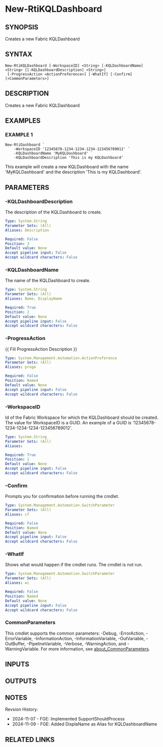 # New-RtiKQLDashboard

## SYNOPSIS
Creates a new Fabric KQLDashboard

## SYNTAX

```
New-RtiKQLDashboard [-WorkspaceID] <String> [-KQLDashboardName] <String> [[-KQLDashboardDescription] <String>]
 [-ProgressAction <ActionPreference>] [-WhatIf] [-Confirm] [<CommonParameters>]
```

## DESCRIPTION
Creates a new Fabric KQLDashboard

## EXAMPLES

### EXAMPLE 1
```
New-RtiDashboard `
    -WorkspaceID '12345678-1234-1234-1234-123456789012' `
    -KQLDashboardName 'MyKQLDashboard' `
    -KQLDashboardDescription 'This is my KQLDashboard'
```

This example will create a new KQLDashboard with the name 'MyKQLDashboard' and the description 'This is my KQLDashboard'.

## PARAMETERS

### -KQLDashboardDescription
The description of the KQLDashboard to create.

```yaml
Type: System.String
Parameter Sets: (All)
Aliases: Description

Required: False
Position: 3
Default value: None
Accept pipeline input: False
Accept wildcard characters: False
```

### -KQLDashboardName
The name of the KQLDashboard to create.

```yaml
Type: System.String
Parameter Sets: (All)
Aliases: Name, DisplayName

Required: True
Position: 2
Default value: None
Accept pipeline input: False
Accept wildcard characters: False
```

### -ProgressAction
{{ Fill ProgressAction Description }}

```yaml
Type: System.Management.Automation.ActionPreference
Parameter Sets: (All)
Aliases: proga

Required: False
Position: Named
Default value: None
Accept pipeline input: False
Accept wildcard characters: False
```

### -WorkspaceID
Id of the Fabric Workspace for which the KQLDashboard should be created.
The value for WorkspaceID is a GUID. 
An example of a GUID is '12345678-1234-1234-1234-123456789012'.

```yaml
Type: System.String
Parameter Sets: (All)
Aliases:

Required: True
Position: 1
Default value: None
Accept pipeline input: False
Accept wildcard characters: False
```

### -Confirm
Prompts you for confirmation before running the cmdlet.

```yaml
Type: System.Management.Automation.SwitchParameter
Parameter Sets: (All)
Aliases: cf

Required: False
Position: Named
Default value: None
Accept pipeline input: False
Accept wildcard characters: False
```

### -WhatIf
Shows what would happen if the cmdlet runs.
The cmdlet is not run.

```yaml
Type: System.Management.Automation.SwitchParameter
Parameter Sets: (All)
Aliases: wi

Required: False
Position: Named
Default value: None
Accept pipeline input: False
Accept wildcard characters: False
```

### CommonParameters
This cmdlet supports the common parameters: -Debug, -ErrorAction, -ErrorVariable, -InformationAction, -InformationVariable, -OutVariable, -OutBuffer, -PipelineVariable, -Verbose, -WarningAction, and -WarningVariable. For more information, see [about_CommonParameters](http://go.microsoft.com/fwlink/?LinkID=113216).

## INPUTS

## OUTPUTS

## NOTES
Revsion History:

- 2024-11-07 - FGE: Implemented SupportShouldProcess
- 2024-11-09 - FGE: Added DisplaName as Alias for KQLDashboardName

## RELATED LINKS

